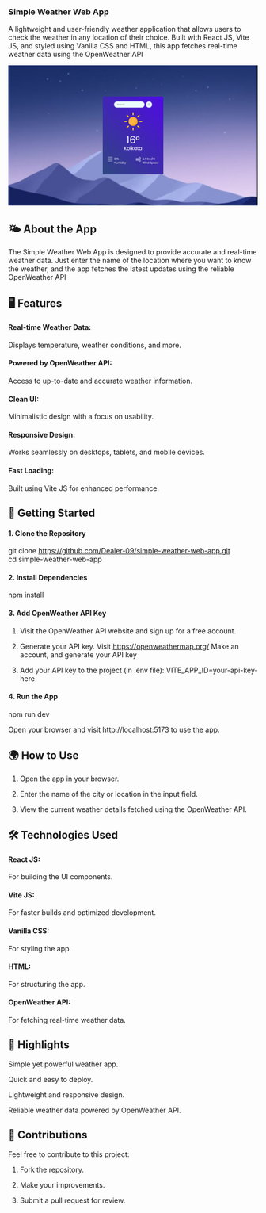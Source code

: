 ### Simple Weather Web App

A lightweight and user-friendly weather application that allows users to check the weather in any location of their choice. Built with React JS, Vite JS, and styled using Vanilla CSS and HTML, this app fetches real-time weather data using the OpenWeather API  

![Weather App Screenshot](https://github.com/Dealer-09/Weather-App/blob/main/public/Weather-App.png)


## 🌤️ About the App

The Simple Weather Web App is designed to provide accurate and real-time weather data. Just enter the name of the location where you want to know the weather, and the app fetches the latest updates using the reliable OpenWeather API  


## 🖥️ Features

#### Real-time Weather Data: 
Displays temperature, weather conditions, and more.

#### Powered by OpenWeather API: 
Access to up-to-date and accurate weather information.

#### Clean UI: 
Minimalistic design with a focus on usability.

#### Responsive Design: 
Works seamlessly on desktops, tablets, and mobile devices.

#### Fast Loading: 
Built using Vite JS for enhanced performance.


## 🚀 Getting Started

#### 1. Clone the Repository

git clone https://github.com/Dealer-09/simple-weather-web-app.git  
cd simple-weather-web-app

#### 2. Install Dependencies

npm install

#### 3. Add OpenWeather API Key

1. Visit the OpenWeather API website and sign up for a free account.

2. Generate your API key.
   Visit https://openweathermap.org/
   Make an account, and generate your API key

3. Add your API key to the project (in .env file):
   VITE_APP_ID=your-api-key-here

#### 4. Run the App

npm run dev

Open your browser and visit http://localhost:5173 to use the app.


## 🌍 How to Use

1. Open the app in your browser.


2. Enter the name of the city or location in the input field.


3. View the current weather details fetched using the OpenWeather API.

## 🛠️ Technologies Used

#### React JS: 
For building the UI components.

#### Vite JS:
For faster builds and optimized development.

#### Vanilla CSS: 
For styling the app.

#### HTML: 
For structuring the app.

#### OpenWeather API: 
For fetching real-time weather data.


## 🌟 Highlights

Simple yet powerful weather app.

Quick and easy to deploy.

Lightweight and responsive design.

Reliable weather data powered by OpenWeather API.


## 🤝 Contributions

Feel free to contribute to this project:

1. Fork the repository.

2. Make your improvements.

3. Submit a pull request for review.

